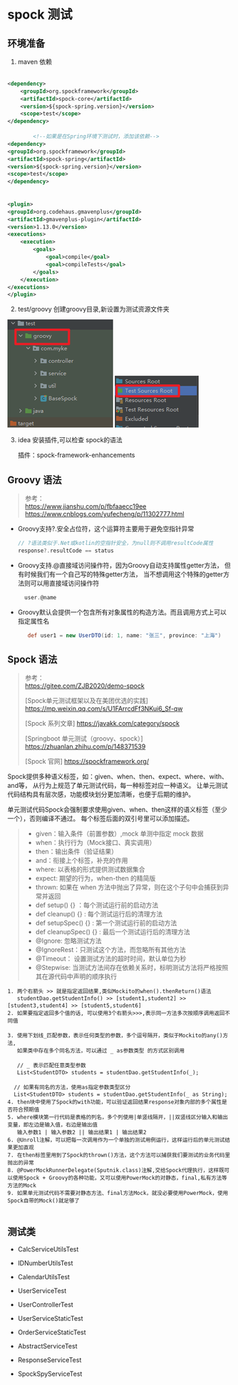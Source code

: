 # spock 测试

## 环境准备

1. maven 依赖

```xml

<dependency>
    <groupId>org.spockframework</groupId>
    <artifactId>spock-core</artifactId>
    <version>${spock-spring.version}</version>
    <scope>test</scope>
</dependency>

        <!--如果是在Spring环境下测试时，添加该依赖-->
<dependency>
<groupId>org.spockframework</groupId>
<artifactId>spock-spring</artifactId>
<version>${spock-spring.version}</version>
<scope>test</scope>
</dependency>


<plugin>
<groupId>org.codehaus.gmavenplus</groupId>
<artifactId>gmavenplus-plugin</artifactId>
<version>1.13.0</version>
<executions>
    <execution>
        <goals>
            <goal>compile</goal>
            <goal>compileTests</goal>
        </goals>
    </execution>
</executions>
</plugin>
```

2. test/groovy 创建groovy目录,新设置为测试资源文件夹
   
![](./doc/img/2.png)
![](./doc/img/1.png)

3. idea 安装插件,可以检查 spock的语法
   
   插件：spock-framework-enhancements


## Groovy 语法
> 参考：<br/>
> https://www.jianshu.com/p/fbfaaecc19ee
> https://www.cnblogs.com/yufecheng/p/11302777.html

- Groovy支持?.安全占位符，这个运算符主要用于避免空指针异常
  ```groovy
  // ?语法类似于.Net或kotlin的空指针安全，为null则不调用resultCode属性
  response?.resultCode == status
  ```
- Groovy支持.@直接域访问操作符，因为Groovy自动支持属性getter方法，
  但有时候我们有一个自己写的特殊getter方法，
  当不想调用这个特殊的getter方法则可以用直接域访问操作符
  ```groovy
    user.@name
  ```
- Groovy默认会提供一个包含所有对象属性的构造方法。而且调用方式上可以指定属性名
  ```groovy
     def user1 = new UserDTO(id: 1, name: "张三", province: "上海")
  ```  

## Spock 语法
> 参考：<br/>
> https://gitee.com/ZJB2020/demo-spock
> 
> [Spock单元测试框架以及在美团优选的实践] https://mp.weixin.qq.com/s/U1FArrcdFf3NKui6_Sf-qw
> 
> [Spock 系列文章] https://javakk.com/category/spock
> 
> [Springboot 单元测试（groovy、spock）] https://zhuanlan.zhihu.com/p/148371539
> 
> [Spock 官网] https://spockframework.org/

Spock提供多种语义标签，如：given、when、then、expect、where、with、and等，
从行为上规范了单元测试代码，每一种标签对应一种语义。
让单元测试代码结构具有层次感，功能模块划分更加清晰，也便于后期的维护。

单元测试代码Spock会强制要求使用given、when、then这样的语义标签（至少一个），否则编译不通过。
每个标签后面的双引号里可以添加描述。
> - given：输入条件（前置参数）,mock 单测中指定 mock 数据
> - when：执行行为（Mock接口、真实调用）
> - then：输出条件（验证结果）
> - and：衔接上个标签，补充的作用
> - where: 以表格的形式提供测试数据集合
> - expect: 期望的行为，when-then 的精简版
> - thrown: 如果在 when 方法中抛出了异常，则在这个子句中会捕获到异常并返回
> - def setup() {} ：每个测试运行前的启动方法
> - def cleanup() {} : 每个测试运行后的清理方法
> - def setupSpec() {} : 第一个测试运行前的启动方法
> - def cleanupSpec() {} : 最后一个测试运行后的清理方法
> - @Ignore: 忽略测试方法
> - @IgnoreRest：只测试这个方法，而忽略所有其他方法
> - @Timeout： 设置测试方法的超时时间，默认单位为秒
> - @Stepwise: 当测试方法间存在依赖关系时，标明测试方法将严格按照其在源代码中声明的顺序执行

```
1. 两个右箭头 >> 就是指定返回结果,类似Mockito的when().thenReturn()语法
   studentDao.getStudentInfo() >> [student1,student2] >> [student3,student4] >> [student5,student6]
2. 如果要指定返回多个值的话, 可以使用3个右箭头>>>,表示同一方法多次按顺序调用返回不同值
   
3. 使用下划线_匹配参数，表示任何类型的参数，多个逗号隔开，类似于Mockito的any()方法,
   如果类中存在多个同名方法，可以通过 _ as参数类型 的方式区别调用  
   
   // _ 表示匹配任意类型参数
   List<StudentDTO> students = studentDao.getStudentInfo(_);

  // 如果有同名的方法，使用as指定参数类型区分
  List<StudentDTO> students = studentDao.getStudentInfo(_ as String); 
4. then块中使用了Spock的with功能，可以验证返回结果response对象内部的多个属性是否符合预期值  
5. where模块第一行代码是表格的列名，多个列使用|单竖线隔开，||双竖线区分输入和输出变量，即左边是输入值，右边是输出值
   输入参数1 | 输入参数2 || 输出结果1 | 输出结果2
6. @Unroll注解，可以把每一次调用作为一个单独的测试用例运行，这样运行后的单元测试结果更加直观   
7. 在then标签里用到了Spock的thrown()方法，这个方法可以捕获我们要测试的业务代码里抛出的异常
8. @PowerMockRunnerDelegate(Sputnik.class)注解,交给Spock代理执行，这样既可以使用Spock + Groovy的各种功能，又可以使用PowerMock的对静态，final,私有方法等方法的Mock
9. 如果单元测试代码不需要对静态方法、final方法Mock，就没必要使用PowerMock，使用Spock自带的Mock()就足够了 
   
```



## 测试类

- CalcServiceUtilsTest
- IDNumberUtilsTest
- CalendarUtilsTest

- UserServiceTest
- UserControllerTest  
- UserServiceStaticTest
- OrderServiceStaticTest
- AbstractServiceTest
- ResponseServiceTest
- SpockSpyServiceTest



